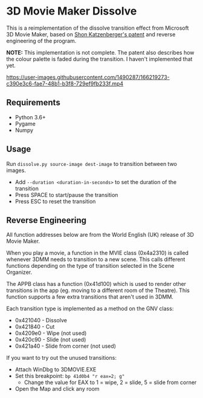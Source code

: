 # 3D Movie Maker Dissolve

This is a reimplementation of the dissolve transition effect from Microsoft 3D Movie Maker, based
on [Shon Katzenberger's patent](https://patents.google.com/patent/US5771033A/en) and reverse engineering of the program.

**NOTE:** This implementation is not complete. The patent also describes how the colour palette is faded during the transition. I haven't implemented that yet.

https://user-images.githubusercontent.com/1490287/166219273-c390e3c6-fae7-48b1-b3f8-729ef9fb233f.mp4

## Requirements

* Python 3.6+
* Pygame
* Numpy

## Usage

Run `dissolve.py source-image dest-image` to transition between two images.

* Add `--duration <duration-in-seconds>` to set the duration of the transition
* Press SPACE to start/pause the transition
* Press ESC to reset the transition

## Reverse Engineering

All function addresses below are from the World English (UK) release of 3D Movie Maker.

When you play a movie, a function in the MVIE class (0x4a2310) is called whenever 3DMM needs to transition to a new scene. This calls different functions depending on the type of transition selected in the Scene Organizer.

The APPB class has a function (0x41d100) which is used to render other transitions in the app (eg. moving to a different room of the Theatre). This function supports a few extra transitions that aren't used in 3DMM.

Each transition type is implemented as a method on the GNV class:

* 0x421040 - Dissolve
* 0x421840 - Cut
* 0x4209e0 - Wipe (not used)
* 0x420c90 - Slide (not used)
* 0x421a40 - Slide from corner (not used)

If you want to try out the unused transitions:

* Attach WinDbg to 3DMOVIE.EXE
* Set this breakpoint: `bp 41d0b4 "r eax=2; g"`
  * Change the value for EAX to 1 = wipe, 2 = slide, 5 = slide from corner
* Open the Map and click any room
